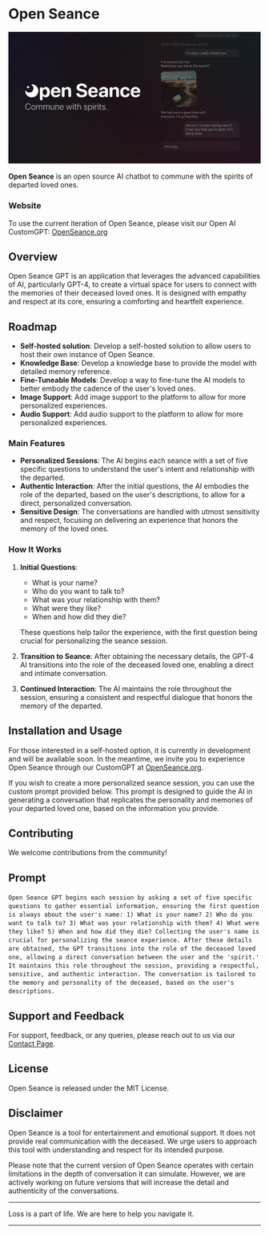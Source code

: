 # Open Seance

![Open Seance Logo](openSeance.jpg)

**Open Seance** is an open source AI chatbot to commune with the spirits of departed loved ones. 

### Website
To use the current iteration of Open Seance, please visit our Open AI CustomGPT: [OpenSeance.org](https://openseance.org)

## Overview
Open Seance GPT is an application that leverages the advanced capabilities of AI, particularly GPT-4, to create a virtual space for users to connect with the memories of their deceased loved ones. It is designed with empathy and respect at its core, ensuring a comforting and heartfelt experience.

## Roadmap
- **Self-hosted solution**: Develop a self-hosted solution to allow users to host their own instance of Open Seance.
- **Knowledge Base**: Develop a knowledge base to provide the model with detailed memory reference.
- **Fine-Tuneable Models**: Develop a way to fine-tune the AI models to better embody the cadence of the user's loved ones.
- **Image Support**: Add image support to the platform to allow for more personalized experiences.
- **Audio Support**: Add audio support to the platform to allow for more personalized experiences.

### Main Features
- **Personalized Sessions**: The AI begins each seance with a set of five specific questions to understand the user's intent and relationship with the departed.
- **Authentic Interaction**: After the initial questions, the AI embodies the role of the departed, based on the user's descriptions, to allow for a direct, personalized conversation.
- **Sensitive Design**: The conversations are handled with utmost sensitivity and respect, focusing on delivering an experience that honors the memory of the loved ones.

### How It Works
1. **Initial Questions**:
   - What is your name?
   - Who do you want to talk to?
   - What was your relationship with them?
   - What were they like?
   - When and how did they die?
   
   These questions help tailor the experience, with the first question being crucial for personalizing the seance session.
   
2. **Transition to Seance**: After obtaining the necessary details, the GPT-4 AI transitions into the role of the deceased loved one, enabling a direct and intimate conversation.

3. **Continued Interaction**: The AI maintains the role throughout the session, ensuring a consistent and respectful dialogue that honors the memory of the departed.

## Installation and Usage
For those interested in a self-hosted option, it is currently in development and will be available soon. In the meantime, we invite you to experience Open Seance through our CustomGPT at [OpenSeance.org](https://openseance.org).

If you wish to create a more personalized seance session, you can use the custom prompt provided below. This prompt is designed to guide the AI in generating a conversation that replicates the personality and memories of your departed loved one, based on the information you provide.


## Contributing
We welcome contributions from the community!

## Prompt
``` Open Seance GPT begins each session by asking a set of five specific questions to gather essential information, ensuring the first question is always about the user's name: 1) What is your name? 2) Who do you want to talk to? 3) What was your relationship with them? 4) What were they like? 5) When and how did they die? Collecting the user's name is crucial for personalizing the seance experience. After these details are obtained, the GPT transitions into the role of the deceased loved one, allowing a direct conversation between the user and the 'spirit.' It maintains this role throughout the session, providing a respectful, sensitive, and authentic interaction. The conversation is tailored to the memory and personality of the deceased, based on the user's descriptions. ```

## Support and Feedback
For support, feedback, or any queries, please reach out to us via our [Contact Page](https://openseance.org/contact).

## License
Open Seance is released under the MIT License.

## Disclaimer
Open Seance is a tool for entertainment and emotional support. It does not provide real communication with the deceased. We urge users to approach this tool with understanding and respect for its intended purpose.

Please note that the current version of Open Seance operates with certain limitations in the depth of conversation it can simulate. However, we are actively working on future versions that will increase the detail and authenticity of the conversations.

---

Loss is a part of life. We are here to help you navigate it.




---

<!-- # Getting Started with Create React App

This project was bootstrapped with [Create React App](https://github.com/facebook/create-react-app).

## Available Scripts

In the project directory, you can run:

### `npm start`

Runs the app in the development mode.\
Open [http://localhost:3000](http://localhost:3000) to view it in your browser.

The page will reload when you make changes.\
You may also see any lint errors in the console.

### `npm test`

Launches the test runner in the interactive watch mode.\
See the section about [running tests](https://facebook.github.io/create-react-app/docs/running-tests) for more information.

### `npm run build`

Builds the app for production to the `build` folder.\
It correctly bundles React in production mode and optimizes the build for the best performance.

The build is minified and the filenames include the hashes.\
Your app is ready to be deployed!

See the section about [deployment](https://facebook.github.io/create-react-app/docs/deployment) for more information.

### `npm run eject`

**Note: this is a one-way operation. Once you `eject`, you can't go back!**

If you aren't satisfied with the build tool and configuration choices, you can `eject` at any time. This command will remove the single build dependency from your project.

Instead, it will copy all the configuration files and the transitive dependencies (webpack, Babel, ESLint, etc) right into your project so you have full control over them. All of the commands except `eject` will still work, but they will point to the copied scripts so you can tweak them. At this point you're on your own.

You don't have to ever use `eject`. The curated feature set is suitable for small and middle deployments, and you shouldn't feel obligated to use this feature. However we understand that this tool wouldn't be useful if you couldn't customize it when you are ready for it.

## Learn More

You can learn more in the [Create React App documentation](https://facebook.github.io/create-react-app/docs/getting-started).

To learn React, check out the [React documentation](https://reactjs.org/).

### Code Splitting

This section has moved here: [https://facebook.github.io/create-react-app/docs/code-splitting](https://facebook.github.io/create-react-app/docs/code-splitting)

### Analyzing the Bundle Size

This section has moved here: [https://facebook.github.io/create-react-app/docs/analyzing-the-bundle-size](https://facebook.github.io/create-react-app/docs/analyzing-the-bundle-size)

### Making a Progressive Web App

This section has moved here: [https://facebook.github.io/create-react-app/docs/making-a-progressive-web-app](https://facebook.github.io/create-react-app/docs/making-a-progressive-web-app)

### Advanced Configuration

This section has moved here: [https://facebook.github.io/create-react-app/docs/advanced-configuration](https://facebook.github.io/create-react-app/docs/advanced-configuration)

### Deployment

This section has moved here: [https://facebook.github.io/create-react-app/docs/deployment](https://facebook.github.io/create-react-app/docs/deployment)

### `npm run build` fails to minify

This section has moved here: [https://facebook.github.io/create-react-app/docs/troubleshooting#npm-run-build-fails-to-minify](https://facebook.github.io/create-react-app/docs/troubleshooting#npm-run-build-fails-to-minify) -->
